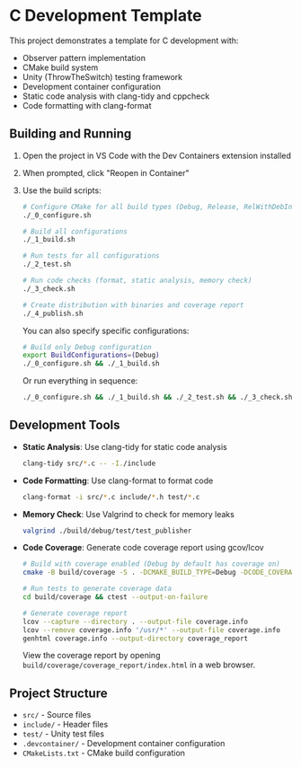 # C Development Template

This project demonstrates a template for C development with:
- Observer pattern implementation
- CMake build system
- Unity (ThrowTheSwitch) testing framework
- Development container configuration
- Static code analysis with clang-tidy and cppcheck
- Code formatting with clang-format

## Building and Running

1. Open the project in VS Code with the Dev Containers extension installed
2. When prompted, click "Reopen in Container"
3. Use the build scripts:

   ```bash
   # Configure CMake for all build types (Debug, Release, RelWithDebInfo)
   ./_0_configure.sh

   # Build all configurations
   ./_1_build.sh

   # Run tests for all configurations
   ./_2_test.sh

   # Run code checks (format, static analysis, memory check)
   ./_3_check.sh

   # Create distribution with binaries and coverage report
   ./_4_publish.sh
   ```

   You can also specify specific configurations:
   ```bash
   # Build only Debug configuration
   export BuildConfigurations=(Debug)
   ./_0_configure.sh && ./_1_build.sh
   ```

   Or run everything in sequence:
   ```bash
   ./_0_configure.sh && ./_1_build.sh && ./_2_test.sh && ./_3_check.sh && ./_4_publish.sh
   ```

## Development Tools

- **Static Analysis**: Use clang-tidy for static code analysis
  ```bash
  clang-tidy src/*.c -- -I./include
  ```

- **Code Formatting**: Use clang-format to format code
  ```bash
  clang-format -i src/*.c include/*.h test/*.c
  ```

- **Memory Check**: Use Valgrind to check for memory leaks
  ```bash
  valgrind ./build/debug/test/test_publisher
  ```

- **Code Coverage**: Generate code coverage report using gcov/lcov
  ```bash
  # Build with coverage enabled (Debug by default has coverage on)
  cmake -B build/coverage -S . -DCMAKE_BUILD_TYPE=Debug -DCODE_COVERAGE=ON && cmake --build build/coverage

  # Run tests to generate coverage data
  cd build/coverage && ctest --output-on-failure

  # Generate coverage report
  lcov --capture --directory . --output-file coverage.info
  lcov --remove coverage.info '/usr/*' --output-file coverage.info
  genhtml coverage.info --output-directory coverage_report
  ```

  View the coverage report by opening `build/coverage/coverage_report/index.html` in a web browser.

## Project Structure

- `src/` - Source files
- `include/` - Header files
- `test/` - Unity test files
- `.devcontainer/` - Development container configuration
- `CMakeLists.txt` - CMake build configuration
